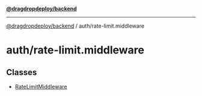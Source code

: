 [**@dragdropdeploy/backend**](../../README.md)

***

[@dragdropdeploy/backend](../../README.md) / auth/rate-limit.middleware

# auth/rate-limit.middleware

## Classes

- [RateLimitMiddleware](classes/RateLimitMiddleware.md)
